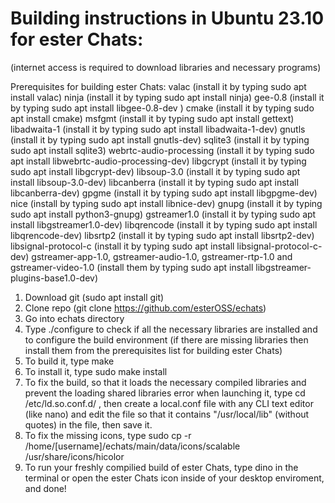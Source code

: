 # Building instructions in Ubuntu 23.10 for ester Chats:
(internet access is required to download libraries and necessary programs)

Prerequisites for building ester Chats:
valac (install it by typing sudo apt install valac)
ninja (install it by typing sudo apt install ninja)
gee-0.8 (install it by typing sudo apt install libgee-0.8-dev )
cmake (install it by typing sudo apt install cmake)
msfgmt (install it by typing sudo apt install gettext)
libadwaita-1 (install it by typing sudo apt install libadwaita-1-dev)
gnutls (install it by typing sudo apt install gnutls-dev)
sqlite3 (install it by typing sudo apt install sqlite3)
webrtc-audio-processing (install it by typing sudo apt install libwebrtc-audio-processing-dev)
libgcrypt (install it by typing sudo apt install libgcrypt-dev)
libsoup-3.0 (install it by typing sudo apt install libsoup-3.0-dev)
libcanberra (install it by typing sudo apt install libcanberra-dev)
gpgme (install it by typing sudo apt install libgpgme-dev)
nice (install by typing sudo apt install libnice-dev)
gnupg (install it by typing sudo apt install python3-gnupg)
gstreamer1.0 (install it by typing sudo apt install libgstreamer1.0-dev)
libqrencode (install it by typing sudo apt install libqrencode-dev)
libsrtp2 (install it by typing sudo apt install libsrtp2-dev)
libsignal-protocol-c (install it by typing sudo apt install libsignal-protocol-c-dev)
gstreamer-app-1.0, gstreamer-audio-1.0, gstreamer-rtp-1.0 and gstreamer-video-1.0 (install them by typing sudo apt install libgstreamer-plugins-base1.0-dev)

1. Download git (sudo apt install git)
2. Clone repo (git clone https://github.com/esterOSS/echats)
3. Go into echats directory
4. Type ./configure to check if all the necessary libraries are installed and to configure the build environment (if there are missing libraries then install them from the prerequisites list for building ester Chats)
5. To build it, type make
6. To install it, type sudo make install 
7. To fix the build, so that it loads the necessary compiled libraries and prevent the loading shared libraries error when launching it, type cd /etc/ld.so.conf.d/ , then create a local.conf file with any CLI text editor (like nano) and edit the file so that it contains "/usr/local/lib" (without quotes) in the file, then save it.
8. To fix the missing icons, type sudo cp -r /home/[username]/echats/main/data/icons/scalable /usr/share/icons/hicolor
9. To run your freshly compilied build of ester Chats, type dino in the terminal or open the ester Chats icon inside of your desktop enviroment, and done!
